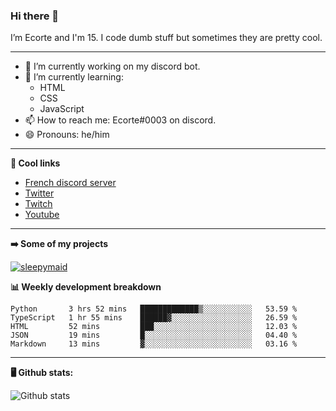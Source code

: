 ### Hi there 👋
I’m Ecorte and I'm 15.
I code dumb stuff but sometimes they are pretty cool.

-------

- 🔭 I’m currently working on my discord bot.
- 🌱 I’m currently learning:
     - HTML
     - CSS
     - JavaScript
- 📫 How to reach me: Ecorte#0003 on discord.
- 😄 Pronouns: he/him

-------

**🔗 Cool links**

- [French discord server](https://discord.gg/8bpy2PC)
- [Twitter](https://twitter.com/Ecorteyt)
- [Twitch](https://www.twitch.tv/ecorte)
- [Youtube](https://www.youtube.com/channel/UCOLeHMtMSE4w6jpFGh1AAdA)

-------

**➡️ Some of my projects**

[![sleepymaid](https://github-readme-stats.vercel.app/api/pin/?username=Le-monde-d-Ecorte&repo=sleepymaid&theme=dark)](https://github.com/Le-monde-d-Ecorte/sleepymaid)

**📊 Weekly development breakdown**

<!--START_SECTION:waka-->
```text
Python       3 hrs 52 mins   █████████████▒░░░░░░░░░░░   53.59 % 
TypeScript   1 hr 55 mins    ██████▓░░░░░░░░░░░░░░░░░░   26.59 % 
HTML         52 mins         ███░░░░░░░░░░░░░░░░░░░░░░   12.03 % 
JSON         19 mins         █░░░░░░░░░░░░░░░░░░░░░░░░   04.40 % 
Markdown     13 mins         ▓░░░░░░░░░░░░░░░░░░░░░░░░   03.16 % 
```
<!--END_SECTION:waka-->

-------

**🖥️ Github stats:**

![Github stats](https://github-readme-stats.vercel.app/api?username=Ecorte&theme=dark&count_private=true)

